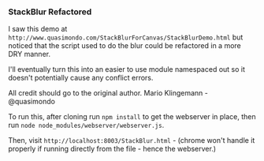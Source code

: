 ### StackBlur Refactored

I saw this demo at `http://www.quasimondo.com/StackBlurForCanvas/StackBlurDemo.html` but noticed that the script used to do the blur could be refactored in a more DRY manner.

I'll eventually turn this into an easier to use module namespaced out so it doesn't potentially cause any conflict errors.


All credit should go to the original author. Mario Klingemann -  @quasimondo


To run this, after cloning run `npm install` to get the webserver in place, then run `node node_modules/webserver/webserver.js`.

Then, visit `http://localhost:8003/StackBlur.html` - (chrome won't handle it properly if running directly from the file - hence the webserver.)

